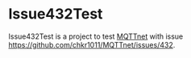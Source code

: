 Issue432Test
====================================

Issue432Test is a project to test [MQTTnet](https://github.com/chkr1011/MQTTnet) with issue https://github.com/chkr1011/MQTTnet/issues/432.
